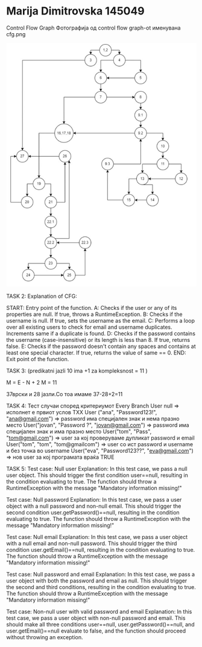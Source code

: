 # Marija Dimitrovska 145049
Control Flow Graph
Фотографија од control flow graph-ot именувана cfg.png

![Image](sfg.png)


TASK 2:
Explanation of CFG:

START: Entry point of the function.
A: Checks if the user or any of its properties are null. If true, throws a RuntimeException.
B: Checks if the username is null. If true, sets the username as the email.
C: Performs a loop over all existing users to check for email and username duplicates. Increments same if a duplicate is found.
D: Checks if the password contains the username (case-insensitive) or its length is less than 8. If true, returns false.
E: Checks if the password doesn't contain any spaces and contains at least one special character. If true, returns the value of same == 0.
END: Exit point of the function.



TASK 3:
(predikatni jazli 10 ima +1 za kompleksnost = 11 )

M = E - N + 2
M = 11

37врски и 28 јазли.Со тоа имаме 37-28+2=11


TASK 4:
Тест случаи според критериумот Every Branch
User null => исполнет е првиот услов TXX
User ("ana", "Password123!", "ana@gmail.com") => password има специјален знак и нема празно место
User("jovan", "Password ?", "jovan@gmail.com") => password има специјален знак и има празно место
User("tom", "Pass", "tom@gmail.com") => user за кој проверуваме дупликат password и email
User("tom", "tom", "tom@gmailcom") => user со ист password и username и без точка во username
User("eva", "Password123??", "eva@gmail.com") => нов user за кој програмата враќа TRUE



TASK 5:
Test case: Null user
Explanation: In this test case, we pass a null user object. This should trigger the first condition user==null, resulting in the condition evaluating to true. The function should throw a RuntimeException with the message "Mandatory information missing!"

Test case: Null password
Explanation: In this test case, we pass a user object with a null password and non-null email. This should trigger the second condition user.getPassword()==null, resulting in the condition evaluating to true. The function should throw a RuntimeException with the message "Mandatory information missing!"

Test case: Null email
Explanation: In this test case, we pass a user object with a null email and non-null password. This should trigger the third condition user.getEmail()==null, resulting in the condition evaluating to true. The function should throw a RuntimeException with the message "Mandatory information missing!"

Test case: Null password and email
Explanation: In this test case, we pass a user object with both the password and email as null. This should trigger the second and third conditions, resulting in the condition evaluating to true. The function should throw a RuntimeException with the message "Mandatory information missing!"

Test case: Non-null user with valid password and email
Explanation: In this test case, we pass a user object with non-null password and email. This should make all three conditions user==null, user.getPassword()==null, and user.getEmail()==null evaluate to false, and the function should proceed without throwing an exception.